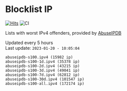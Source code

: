# Blocklist IP

[![Hits](https://hits.seeyoufarm.com/api/count/incr/badge.svg?url=https%3A%2F%2Fgithub.com%2Fborestad%2Fblocklist-ip%2F&count_bg=%2379C83D&title_bg=%23555555&icon=&icon_color=%23E7E7E7&title=hits&edge_flat=false)](https://hits.seeyoufarm.com)  ![CI](https://img.shields.io/github/workflow/status/borestad/blocklist-ip/CI?style=flat-square)

Lists with worst IPv4 offenders, provided by [AbuseIPDB](https://www.abuseipdb.com/)

<!-- FOOTER-PLACEHOLDER -->
Updated every 5 hours<br>
Last update: `2023-01-20 - 10:05:04`
```
abuseipdb-s100.ipv4 (15982 ip)
abuseipdb-s100-1d.ipv4 (35378 ip)
abuseipdb-s100-2d.ipv4 (43215 ip)
abuseipdb-s100-3d.ipv4 (49041 ip)
abuseipdb-s100-7d.ipv4 (62812 ip)
abuseipdb-s100-30d.ipv4 (101547 ip)
abuseipdb-s100-all.ipv4 (172174 ip)
```
